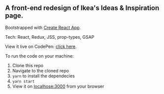 ## A front-end redesign of Ikea's Ideas & Inspiration page.

Bootstrapped with [Create React App](https://github.com/facebook/create-react-app).

Tech: React, Redux, JSS, prop-types, GSAP

View it live on CodePen: [click here](https://codepen.io/Yuechun/live/dyoQmPp).

To run the code on your machine:

1. Clone this repo
2. Navigate to the cloned repo
3. `yarn` to install the dependecies
4. `yarn start`
5. View it on [localhose:3000](http://localhost:3000/) from your browser
